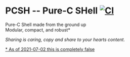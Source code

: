 # PCSH -- Pure-C SHell [![CI](https://github.com/devsamoyo/pcsh/actions/workflows/main.yml/badge.svg)](https://github.com/devsamoyo/pcsh/actions/workflows/main.yml)
<p>
Pure-C Shell made from the ground up<br>
Modular, compact, and robust*<br>
</p>

<i>Sharing is caring, copy and share to your hearts content.</i>

<u>* As of 2021-07-02 this is completely false</u>
